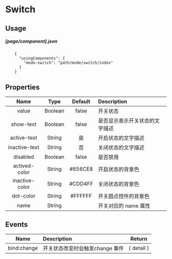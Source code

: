 # Switch
## Usage
##### [page/component].json
```
    {
      "usingComponents": {
        "modo-switch": "path/mode/switch/index"
      }
    }
```
## Properties
| Name | Type | Default | Description |
| :-----------: | :-----------: | :-----------: | :----------- |
| value | Boolean | false | 开关状态 |
| show-text | Boolean | false | 是否显示表示开关状态的文字描述 |
| active-text | String | 是 | 开启状态的文字描述 |
| inactive-text | String | 否 | 关闭状态的文字描述 |
| disabled | Boolean | false | 是否禁用 |
| actived-color | String | #656CE8 | 开启状态的背景色 |
| inactive-color | String | #CDD4FF | 关闭状态的背景色 |
| dot-color | String | #FFFFFF | 开关圆点控件的背景色 |
| name | String |   | 开关对应的 name 属性 |
## Events
| Name | Description | Return |
| :-----------: | :----------- | :-----------: |
| bind:change | 开关状态改变时会触发change 事件 | { detail } |
